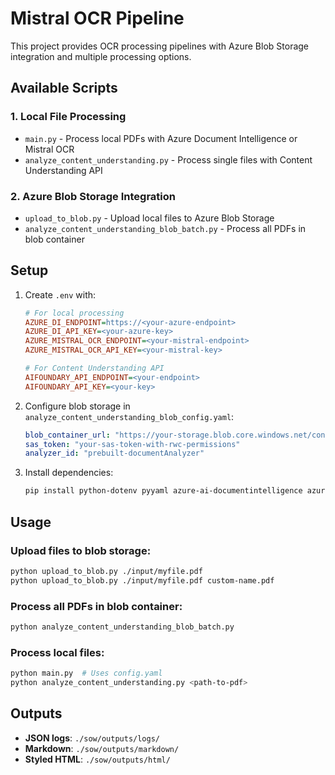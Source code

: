 # Mistral OCR Pipeline

This project provides OCR processing pipelines with Azure Blob Storage integration and multiple processing options.

## Available Scripts

### 1. Local File Processing
- `main.py` - Process local PDFs with Azure Document Intelligence or Mistral OCR
- `analyze_content_understanding.py` - Process single files with Content Understanding API

### 2. Azure Blob Storage Integration
- `upload_to_blob.py` - Upload local files to Azure Blob Storage
- `analyze_content_understanding_blob_batch.py` - Process all PDFs in blob container

## Setup

1. Create `.env` with:
   ```ini
   # For local processing
   AZURE_DI_ENDPOINT=https://<your-azure-endpoint>
   AZURE_DI_API_KEY=<your-azure-key>
   AZURE_MISTRAL_OCR_ENDPOINT=<your-mistral-endpoint>
   AZURE_MISTRAL_OCR_API_KEY=<your-mistral-key>
   
   # For Content Understanding API
   AIFOUNDARY_API_ENDPOINT=<your-endpoint>
   AIFOUNDARY_API_KEY=<your-key>
   ```

2. Configure blob storage in `analyze_content_understanding_blob_config.yaml`:
   ```yaml
   blob_container_url: "https://your-storage.blob.core.windows.net/container"
   sas_token: "your-sas-token-with-rwc-permissions"
   analyzer_id: "prebuilt-documentAnalyzer"
   ```

3. Install dependencies:
   ```bash
   pip install python-dotenv pyyaml azure-ai-documentintelligence azure-storage-blob pymupdf httpx
   ```

## Usage

### Upload files to blob storage:
```bash
python upload_to_blob.py ./input/myfile.pdf
python upload_to_blob.py ./input/myfile.pdf custom-name.pdf
```

### Process all PDFs in blob container:
```bash
python analyze_content_understanding_blob_batch.py
```

### Process local files:
```bash
python main.py  # Uses config.yaml
python analyze_content_understanding.py <path-to-pdf>
```

## Outputs

- **JSON logs**: `./sow/outputs/logs/`
- **Markdown**: `./sow/outputs/markdown/`  
- **Styled HTML**: `./sow/outputs/html/`
